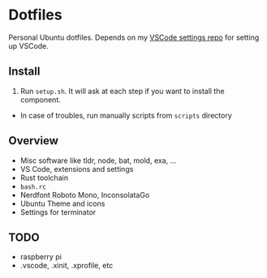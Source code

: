 # Dotfiles

Personal Ubuntu dotfiles. Depends on my [VSCode settings repo](https://github.com/Sekky61/vscode-settings) for setting up VSCode.

## Install

1. Run `setup.sh`. It will ask at each step if you want to install the component.
  - In case of troubles, run manually scripts from `scripts` directory

## Overview

* Misc software like tldr, node, bat, mold, exa, ...
* VS Code, extensions and settings
* Rust toolchain
* `bash.rc`
* Nerdfont Roboto Mono, InconsolataGo
* Ubuntu Theme and icons
* Settings for terminator

## TODO

* raspberry pi
* .vscode, .xinit, .xprofile, etc 
